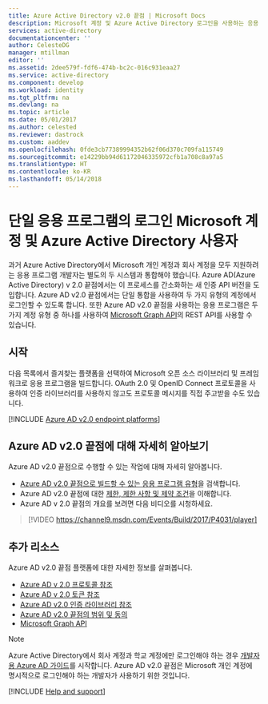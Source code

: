 ```yaml
---
title: Azure Active Directory v2.0 끝점 | Microsoft Docs
description: Microsoft 계정 및 Azure Active Directory 로그인을 사용하는 응용 프로그램 빌드를 소개합니다.
services: active-directory
documentationcenter: ''
author: CelesteDG
manager: mtillman
editor: ''
ms.assetid: 2dee579f-fdf6-474b-bc2c-016c931eaa27
ms.service: active-directory
ms.component: develop
ms.workload: identity
ms.tgt_pltfrm: na
ms.devlang: na
ms.topic: article
ms.date: 05/01/2017
ms.author: celested
ms.reviewer: dastrock
ms.custom: aaddev
ms.openlocfilehash: 0fde3cb77389994352b62f06d370c709fa115749
ms.sourcegitcommit: e14229bb94d61172046335972cfb1a708c8a97a5
ms.translationtype: HT
ms.contentlocale: ko-KR
ms.lasthandoff: 05/14/2018
---
```

# <a name="sign-in-microsoft-account-and-azure-active-directory-users-in-a-single-application"></a>단일 응용 프로그램의 로그인 Microsoft 계정 및 Azure Active Directory 사용자
과거 Azure Active Directory에서 Microsoft 개인 계정과 회사 계정을 모두 지원하려는 응용 프로그램 개발자는 별도의 두 시스템과 통합해야 했습니다. Azure AD(Azure Active Directory) v 2.0 끝점에서는 이 프로세스를 간소화하는 새 인증 API 버전을 도입합니다. Azure AD v2.0 끝점에서는 단일 통합을 사용하여 두 가지 유형의 계정에서 로그인할 수 있도록 합니다. 또한 Azure AD v2.0 끝점을 사용하는 응용 프로그램은 두 가지 계정 유형 중 하나를 사용하여 [Microsoft Graph API](https://graph.microsoft.io)의 REST API를 사용할 수 있습니다.

## <a name="getting-started"></a>시작
다음 목록에서 즐겨찾는 플랫폼을 선택하여 Microsoft 오픈 소스 라이브러리 및 프레임워크로 응용 프로그램을 빌드합니다. OAuth 2.0 및 OpenID Connect 프로토콜을 사용하여 인증 라이브러리를 사용하지 않고도 프로토콜 메시지를 직접 주고받을 수도 있습니다.
<br />

[!INCLUDE [Azure AD v2.0 endpoint platforms](../../../includes/active-directory-v2-quickstart-table.md)]

## <a name="learn-more-about-the-azure-ad-v20-endpoint"></a>Azure AD v2.0 끝점에 대해 자세히 알아보기
Azure AD v2.0 끝점으로 수행할 수 있는 작업에 대해 자세히 알아봅니다.

* [Azure AD v2.0 끝점으로 빌드할 수 있는 응용 프로그램 유형](active-directory-v2-flows.md)을 검색합니다.
* Azure AD v2.0 끝점에 대한 [제한, 제한 사항 및 제약 조건](active-directory-v2-limitations.md)을 이해합니다.
* Azure AD v 2.0 끝점의 개요를 보려면 다음 비디오를 시청하세요.

>[!VIDEO https://channel9.msdn.com/Events/Build/2017/P4031/player]

## <a name="additional-resources"></a>추가 리소스
Azure AD v2.0 끝점 플랫폼에 대한 자세한 정보를 살펴봅니다.

* [Azure AD v 2.0 프로토콜 참조](active-directory-v2-protocols.md)
* [Azure AD v 2.0 토큰 참조](active-directory-v2-tokens.md)
* [Azure AD v2.0 인증 라이브러리 참조](active-directory-v2-libraries.md)
* [Azure AD v2.0 끝점의 범위 및 동의](active-directory-v2-scopes.md)
* [Microsoft Graph API](https://graph.microsoft.io)

> [!NOTE]
> Azure Active Directory에서 회사 계정과 학교 계정에만 로그인해야 하는 경우 [개발자용 Azure AD 가이드](active-directory-developers-guide.md)를 시작합니다. Azure AD v2.0 끝점은 Microsoft 개인 계정에 명시적으로 로그인해야 하는 개발자가 사용하기 위한 것입니다.

[!INCLUDE [Help and support](../../../includes/active-directory-develop-help-support-include.md)]
